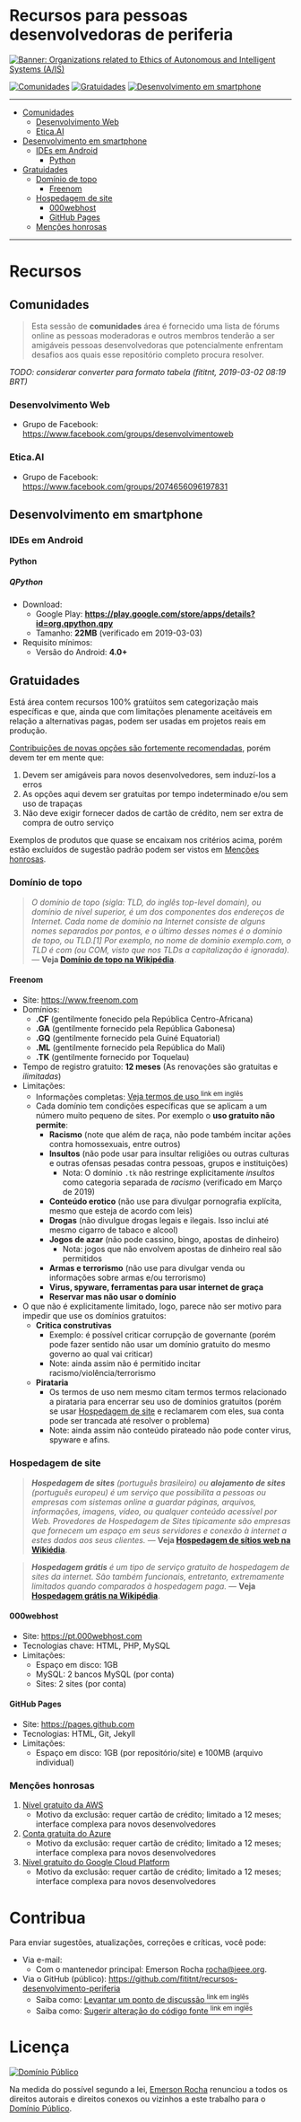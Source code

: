 # Recursos para pessoas desenvolvedoras de periferia

[![Banner: Organizations related to Ethics of Autonomous and Intelligent Systems (A/IS)](imagens/banner.png)](https://periferia.etica.ai/)

[![Comunidades](imagens/badges/grupos-total.svg)](#comunidades) [![Gratuidades](imagens/badges/gratuidades-total.svg)](#gratuidades) [![Desenvolvimento em smartphone](imagens/badges/smartphone-total.svg)](#desenvolvimento-em-smartphone)

---

<!-- TOC depthFrom:2 depthTo:4 -->

- [Comunidades](#comunidades)
    - [Desenvolvimento Web](#desenvolvimento-web)
    - [Etica.AI](#eticaai)
- [Desenvolvimento em smartphone](#desenvolvimento-em-smartphone)
    - [IDEs em Android](#ides-em-android)
        - [Python](#python)
- [Gratuidades](#gratuidades)
    - [Domínio de topo](#domínio-de-topo)
        - [Freenom](#freenom)
    - [Hospedagem de site](#hospedagem-de-site)
        - [000webhost](#000webhost)
        - [GitHub Pages](#github-pages)
    - [Menções honrosas](#menções-honrosas)

<!-- /TOC -->

---

# Recursos

## Comunidades
> Esta sessão de **comunidades** área é fornecido uma lista de fórums online as
pessoas moderadoras e outros membros tenderão a ser amigáveis pessoas
desenvolvedoras que potencialmente enfrentam desafios aos quais esse repositório
completo procura resolver.

_TODO: considerar converter para formato tabela (fititnt, 2019-03-02 08:19 BRT)_

### Desenvolvimento Web
- Grupo de Facebook: <https://www.facebook.com/groups/desenvolvimentoweb>

### Etica.AI
- Grupo de Facebook: <https://www.facebook.com/groups/2074656096197831>

## Desenvolvimento em smartphone

### IDEs em Android

#### Python

##### QPython
- Download:
  - Google Play: **<https://play.google.com/store/apps/details?id=org.qpython.qpy>**
  - Tamanho: **22MB** (verificado em 2019-03-03)
- Requisito mínimos:
  - Versão do Android: **4.0+**

## Gratuidades
Está área contem recursos 100% gratúitos sem categorização mais específicas e
que, ainda que com limitações plenamente aceitáveis em relação a alternativas
pagas, podem ser usadas em projetos reais em produção.

[Contribuições de novas opções são fortemente recomendadas](#contribua), porém
devem ter em mente que:

1. Devem ser amigáveis para novos desenvolvedores, sem induzí-los a erros
2. As opções aqui devem ser gratuitas por tempo indeterminado e/ou sem uso de
trapaças
3. Não deve exigir fornecer dados de cartão de crédito, nem ser extra de compra
de outro serviço

Exemplos de produtos que quase se encaixam nos critérios acima, porém estão
excluídos de sugestão padrão podem ser vistos em [Menções honrosas](#menções-honrosas).

### Domínio de topo
> _O domínio de topo (sigla: TLD, do inglês top-level domain), ou domínio de
nível superior, é um dos componentes dos endereços de Internet. Cada nome de
domínio na Internet consiste de alguns nomes separados por pontos, e o último
desses nomes é o domínio de topo, ou TLD.[1] Por exemplo, no nome de domínio
exemplo.com, o TLD é com (ou COM, visto que nos TLDs a capitalização é
ignorada)._ — **Veja [Domínio de topo na Wikipédia](https://pt.wikipedia.org/wiki/Dom%C3%ADnio_de_topo)**.

#### Freenom

- Site: <https://www.freenom.com>
- Domínios:
  - **.CF** (gentilmente fonecido pela República Centro-Africana)
  - **.GA** (gentilmente fornecido pela República Gabonesa)
  - **.GQ** (gentilmente fornecido pela Guiné Equatorial)
  - **.ML** (gentilmente fornecido pela República do Mali)
  - **.TK** (gentilmente fornecido por Toquelau)
- Tempo de registro gratuito: **12 meses** (As renovações são gratuitas e _ilimitadas_)
- Limitações:
  - Informações completas: [Veja termos de uso <sup>link em inglês</sup>](https://www.freenom.com/pt/termsandconditions.html)
  - Cada domínio tem condições específicas que se aplicam a um número muito
    pequeno de sites. Por exemplo o **uso gratuito não permite**:
    - **Racismo** (note que além de raça, não pode também incitar ações contra homossexuais, entre outros)
    - **Insultos** (não pode usar para insultar religiões ou outras culturas e outras ofensas pesadas contra pessoas, grupos e instituições)
       - Nota: O domínio `.tk` não restringe explicitamente _insultos_ como categoria separada de _racismo_ (verificado em Março de 2019)
    - **Conteúdo erotico** (não use para divulgar pornografia explícita, mesmo que esteja de acordo com leis)
    - **Drogas** (não divulgue drogas legais e ilegais. Isso inclui até mesmo cigarro de tabaco e alcool)
    - **Jogos de azar** (não pode cassino, bingo, apostas de dinheiro)
      - Nota: jogos que não envolvem apostas de dinheiro real são permitidos
    - **Armas e terrorismo** (não use para divulgar venda ou informações sobre armas e/ou terrorismo)
    - **Virus, spyware, ferramentas para usar internet de graça**
    - **Reservar mas não usar o domínio**
- O que não é explicitamente limitado, logo, parece não ser motivo para impedir que use os domínios gratuitos:
  - **Critica construtivas**
    - Exemplo: é possível criticar corrupção de governante (porém pode fazer
      sentido não usar um domínio gratuito do mesmo governo ao qual vai criticar)
    - Note: ainda assim não é permitido incitar racismo/violência/terrorismo
  - **Pirataria**
    - Os termos de uso nem mesmo citam termos termos relacionado a pirataria
      para encerrar seu uso de domínios gratuitos (porém se usar
      [Hospedagem de site](#hospedagem-de-site) e reclamarem com eles, sua
      conta pode ser trancada até resolver o problema)
    - Note: ainda assim não conteúdo pirateado não pode conter virus, spyware e afins.

<!--
A Freenom intermedia o registro de entidades que, em troca de divulgação
https://www.espacoblog.com/como-registrar-dominio-gratis-na-freenom.html
-->

### Hospedagem de site
> _**Hospedagem de sites** (português brasileiro) ou **alojamento de sites**
(português europeu) é um serviço que possibilita a pessoas ou empresas com
sistemas online a guardar páginas, arquivos, informações, imagens, vídeo, ou
qualquer conteúdo acessível por Web. Provedores de Hospedagem de Sites
tipicamente são empresas que fornecem um espaço em seus servidores e conexão à
internet a estes dados aos seus clientes._ — **Veja [Hospedagem de sítios web na Wikiédia](https://pt.wikipedia.org/wiki/Hospedagem_de_s%C3%ADtios_web)**.

> _**Hospedagem grátis** é um tipo de serviço gratuito de hospedagem de sites
da internet. São também funcionais, entretanto, extremamente limitados quando
comparados à hospedagem paga._ — **Veja [Hospedagem grátis na Wikipédia](https://pt.wikipedia.org/wiki/Hospedagem_gr%C3%A1tis)**.

#### 000webhost
- Site: <https://pt.000webhost.com>
- Tecnologias chave: HTML, PHP, MySQL
- Limitações:
  - Espaço em disco: 1GB
  - MySQL: 2 bancos MySQL (por conta)
  - Sites: 2 sites (por conta)

#### GitHub Pages
- Site: <https://pages.github.com>
- Tecnologias: HTML, Git, Jekyll
- Limitações:
  - Espaço em disco: 1GB (por repositório/site) e 100MB (arquivo individual)

### Menções honrosas

1. [Nível gratuito da AWS](https://aws.amazon.com/pt/free/)
    - Motivo da exclusão: requer cartão de crédito; limitado a 12 meses; interface complexa para novos desenvolvedores
2. [Conta gratuita do Azure](https://azure.microsoft.com/pt-br/free/)
    - Motivo da exclusão: requer cartão de crédito; limitado a 12 meses; interface complexa para novos desenvolvedores
3. [Nível gratuito do Google Cloud Platform](https://cloud.google.com/free/?hl=pt-br)
    - Motivo da exclusão: requer cartão de crédito; limitado a 12 meses; interface complexa para novos desenvolvedores

# Contribua
Para enviar sugestões, atualizações, correções e críticas, você pode:

- Via e-mail:
  - Com o mantenedor principal: Emerson Rocha <rocha@ieee.org>.
- Via o GitHub (público): <https://github.com/fititnt/recursos-desenvolvimento-periferia>
  - Saiba como: [Levantar um ponto de discussão <sup>link em inglês</sup>](https://help.github.com/articles/creating-an-issue/)
  - Saiba como: [Sugerir alteração do código fonte <sup>link em inglês</sup>](https://help.github.com/articles/about-pull-requests/)

# Licença

[![Domínio Público](imagens/dominio-publico.png)](UNLICENSE)

Na medida do possível segundo a lei, [Emerson Rocha](https://github.com/fititnt)
renunciou a todos os direitos autorais e direitos conexos ou vizinhos a este
trabalho para o [Domínio Público](UNLICENSE).
